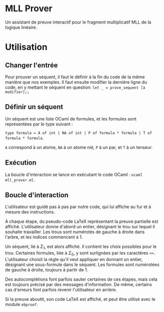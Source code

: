 # MLL Prover
Un assistant de preuve interactif pour le fragment multiplicatif MLL de la logique linéaire.

# Utilisation
## Changer l'entrée
Pour prouver un séquent, il faut le définir à la fin du code de la même manière que nos exemples. Il faut  ensuite modifier la dernière ligne du code, en y mettant le séquent en question: ```let _ = prove_sequent [à modifier];;```

## Définir un séquent
Un séquent est une liste OCaml de formules, et les formules sont représentées par le type suivant :

```type formula = A of int | NA of int | P of formula * formula | T of formula * formula```.

```A``` correspond à un atome, ```NA``` à un atome nié, ```P``` à un  par, et ```T``` à un tenseur.

## Exécution
La boucle d'interaction se lance en exécutant le code OCaml :
```ocaml mll_prover.ml```.    

## Boucle d'interaction
L'utilisateur est guidé pas à pas par notre code, qui lui affiche au fur et à mesure des instructions. 

À chaque étape, du pseudo-code LaTeX représentant la preuve partielle est affiché. L'utilisateur donne d'abord un entier, désignant le trou sur lequel il souhaite travailler. Les trous sont numérotés de gauche à droite dans l'arbre, et les indices commencent à 1.

Un séquent, lié à $\Sigma_1$, est alors affiché. Il contient les choix possibles pour le trou. Certaines formules, liée à $\Sigma_0$, y sont surlignées par les caractères ```<>```. L'utilisateur choisit la règle qu'il veut appliquer en donnant un entier, désignant une sous-formule dans le séquent. Les formules sont numérotées de gauche à droite, toujours à partir de 1.

Des autocomplétions font parfois sauter certaines de ces étapes, mais cela est toujours précisé par des messages d'information. De même, certains cas d'erreurs font parfois revenir l'utilisateur en arrière.

Si la preuve aboutit, son code LaTeX est affiché, et peut être utilisé avec le module ```ebproof```.
